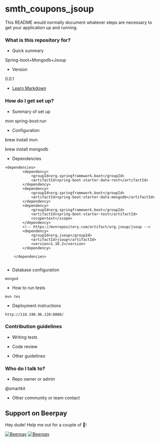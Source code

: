 # smth_coupons_jsoup  #

This README would normally document whatever steps are necessary to get your application up and running.

### What is this repository for? ###

* Quick summary

Spring-boot+Mongodb+Jsoup

* Version

0.0.1

* [Learn Markdown](https://bitbucket.org/tutorials/markdowndemo)

### How do I get set up? ###

* Summary of set up

mvn spring-boot:run

* Configuration

brew install mvn

brew install mongodb

* Dependencies


```
<dependencies>
        <dependency>
            <groupId>org.springframework.boot</groupId>
            <artifactId>spring-boot-starter-data-rest</artifactId>
        </dependency>
        <dependency>
            <groupId>org.springframework.boot</groupId>
            <artifactId>spring-boot-starter-data-mongodb</artifactId>
        </dependency>
        <dependency>
            <groupId>org.springframework.boot</groupId>
            <artifactId>spring-boot-starter-test</artifactId>
            <scope>test</scope>
        </dependency>
        <!-- https://mvnrepository.com/artifact/org.jsoup/jsoup -->
        <dependency>
            <groupId>org.jsoup</groupId>
            <artifactId>jsoup</artifactId>
            <version>1.10.2</version>
        </dependency>

    </dependencies>
    
```


* Database configuration

```
mongod
```

* How to run tests

```
mvn tes
```

* Deployment instructions

```
http://118.190.96.120:8080/
```

### Contribution guidelines ###

* Writing tests


* Code review


* Other guidelines

### Who do I talk to? ###

* Repo owner or admin

@smartkit

* Other community or team contact




## Support on Beerpay
Hey dude! Help me out for a couple of :beers:!

[![Beerpay](https://beerpay.io/yangboz/as3MQTT/badge.svg?style=beer-square)](https://beerpay.io/yangboz/as3MQTT)  [![Beerpay](https://beerpay.io/yangboz/as3MQTT/make-wish.svg?style=flat-square)](https://beerpay.io/yangboz/as3MQTT?focus=wish)
